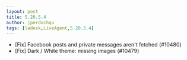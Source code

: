 ```yaml
---
layout: post
title: 5.20.5.4
author: jperdochqu
tags: [ladesk,LiveAgent,5.20.5.4]
---
```


- [Fix] Facebook posts and private messages aren't fetched (#10480)
- [Fix] Dark / White theme: missing images (#10479)
